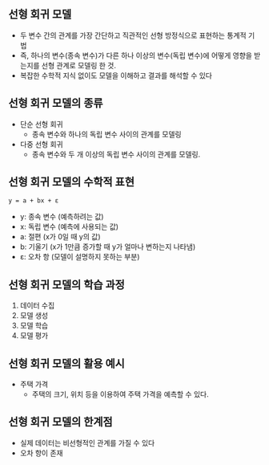 ## 선형 회귀 모델
- 두 변수 간의 관계를 가장 간단하고 직관적인 선형 방정식으로 표현하는 통계적 기법
- 즉, 하나의 변수(종속 변수)가 다른 하나 이상의 변수(독립 변수)에 어떻게 영향을 받는지를 선형 관계로 모델링 한 것.
- 복잡한 수학적 지식 없이도 모델을 이해하고 결과를 해석할 수 있다

## 선형 회귀 모델의 종류
- 단순 선형 회귀
    - 종속 변수와 하나의 독립 변수 사이의 관계를 모델링
- 다중 선형 회귀
    - 종속 변수와 두 개 이상의 독립 변수 사이의 관계를 모델링.
    
## 선형 회귀 모델의 수학적 표현
```text
y = a + bx + ε
```
- y: 종속 변수 (예측하려는 값)
- x: 독립 변수 (예측에 사용되는 값)
- a: 절편 (x가 0일 때 y의 값)
- b: 기울기 (x가 1만큼 증가할 때 y가 얼마나 변하는지 나타냄)
- ε: 오차 항 (모델이 설명하지 못하는 부분)

## 선형 회귀 모델의 학습 과정
1. 데이터 수집
2. 모델 생성
3. 모델 학습
4. 모델 평가

## 선형 회귀 모델의 활용 예시
- 주택 가격
    - 주택의 크기, 위치 등을 이용하여 주택 가격을 예측할 수 있다.
    
## 선형 회귀 모델의 한계점
- 실제 데이터는 비선형적인 관계를 가질 수 있다
- 오차 항이 존재